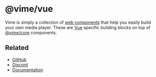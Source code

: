 # @vime/vue

Vime is simply a collection of [web components](https://developer.mozilla.org/en-US/docs/Web/Web_Components) 
that help you easily build your own media player. These are [Vue](https://vuejs.org) 
specific building blocks on top of [@vime/core](https://www.npmjs.com/package/@vime/core) components.

## Related

- [GitHub](https://github.com/vime-js/vime)
- [Discord](https://discord.gg/PaFFSk)
- [Documentation](https://vimejs.com)
